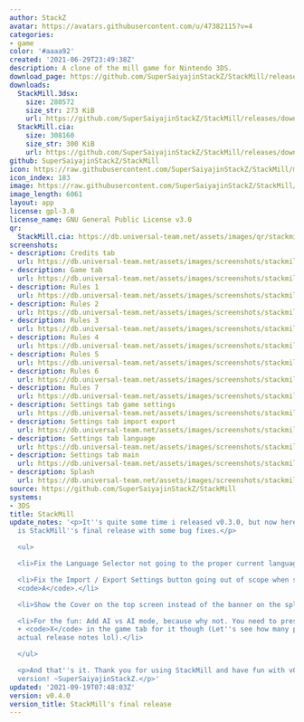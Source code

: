 ```yaml
---
author: StackZ
avatar: https://avatars.githubusercontent.com/u/47382115?v=4
categories:
- game
color: '#aaaa92'
created: '2021-06-29T23:49:38Z'
description: A clone of the mill game for Nintendo 3DS.
download_page: https://github.com/SuperSaiyajinStackZ/StackMill/releases
downloads:
  StackMill.3dsx:
    size: 280572
    size_str: 273 KiB
    url: https://github.com/SuperSaiyajinStackZ/StackMill/releases/download/v0.4.0/StackMill.3dsx
  StackMill.cia:
    size: 308160
    size_str: 300 KiB
    url: https://github.com/SuperSaiyajinStackZ/StackMill/releases/download/v0.4.0/StackMill.cia
github: SuperSaiyajinStackZ/StackMill
icon: https://raw.githubusercontent.com/SuperSaiyajinStackZ/StackMill/main/3DS/app/icon.png
icon_index: 183
image: https://raw.githubusercontent.com/SuperSaiyajinStackZ/StackMill/main/3DS/app/banner.png
image_length: 6061
layout: app
license: gpl-3.0
license_name: GNU General Public License v3.0
qr:
  StackMill.cia: https://db.universal-team.net/assets/images/qr/stackmill-cia.png
screenshots:
- description: Credits tab
  url: https://db.universal-team.net/assets/images/screenshots/stackmill/credits-tab.png
- description: Game tab
  url: https://db.universal-team.net/assets/images/screenshots/stackmill/game-tab.png
- description: Rules 1
  url: https://db.universal-team.net/assets/images/screenshots/stackmill/rules-1.png
- description: Rules 2
  url: https://db.universal-team.net/assets/images/screenshots/stackmill/rules-2.png
- description: Rules 3
  url: https://db.universal-team.net/assets/images/screenshots/stackmill/rules-3.png
- description: Rules 4
  url: https://db.universal-team.net/assets/images/screenshots/stackmill/rules-4.png
- description: Rules 5
  url: https://db.universal-team.net/assets/images/screenshots/stackmill/rules-5.png
- description: Rules 6
  url: https://db.universal-team.net/assets/images/screenshots/stackmill/rules-6.png
- description: Rules 7
  url: https://db.universal-team.net/assets/images/screenshots/stackmill/rules-7.png
- description: Settings tab game settings
  url: https://db.universal-team.net/assets/images/screenshots/stackmill/settings-tab-game-settings.png
- description: Settings tab import export
  url: https://db.universal-team.net/assets/images/screenshots/stackmill/settings-tab-import-export.png
- description: Settings tab language
  url: https://db.universal-team.net/assets/images/screenshots/stackmill/settings-tab-language.png
- description: Settings tab main
  url: https://db.universal-team.net/assets/images/screenshots/stackmill/settings-tab-main.png
- description: Splash
  url: https://db.universal-team.net/assets/images/screenshots/stackmill/splash.png
source: https://github.com/SuperSaiyajinStackZ/StackMill
systems:
- 3DS
title: StackMill
update_notes: '<p>It''s quite some time i released v0.3.0, but now here it is: this
  is StackMill''s final release with some bug fixes.</p>

  <ul>

  <li>Fix the Language Selector not going to the proper current language.</li>

  <li>Fix the Import / Export Settings button going out of scope when selected with
  <code>A</code>.</li>

  <li>Show the Cover on the top screen instead of the banner on the splash.</li>

  <li>For the fun: Add AI vs AI mode, because why not. You need to press <code>START</code>
  + <code>X</code> in the game tab for it though (Let''s see how many people read
  actual release notes lol).</li>

  </ul>

  <p>And that''s it. Thank you for using StackMill and have fun with v0.4.0, the final
  version! ~SuperSaiyajinStackZ.</p>'
updated: '2021-09-19T07:48:03Z'
version: v0.4.0
version_title: StackMill's final release
---
```

